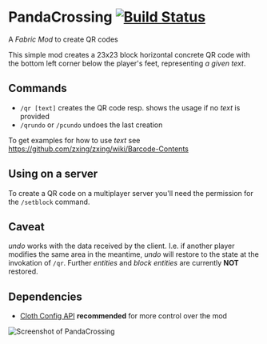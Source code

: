 # PandaCrossing [![Build Status](https://travis-ci.com/velnias75/PandaCrossing.svg?branch=main)](https://travis-ci.com/velnias75/PandaCrossing)
A *Fabric Mod* to create QR codes

This simple mod creates a 23x23 block horizontal concrete QR code with the bottom left corner below the player's feet, representing *a given text*.

Commands
--------

* `/qr [text]` creates the QR code resp. shows the usage if no *text* is provided
* `/qrundo` or `/pcundo` undoes the last creation

To get examples for how to use *text* see https://github.com/zxing/zxing/wiki/Barcode-Contents

Using on a server
-----------------

To create a QR code on a multiplayer server you'll need the permission for the `/setblock` command.

Caveat
------

*undo* works with the data received by the client. I.e. if another player modifies the same area in the meantime, *undo* will restore to the state at the invokation of `/qr`.
Further *entities* and *block entities* are currently **NOT** restored.

Dependencies
------------

* [Cloth Config API](https://www.curseforge.com/minecraft/mc-mods/cloth-config) **recommended** for more control over the mod

![Screenshot of PandaCrossing](https://user-images.githubusercontent.com/4481414/120403323-42bff180-c344-11eb-8baa-7c0fa88aeea9.png)
